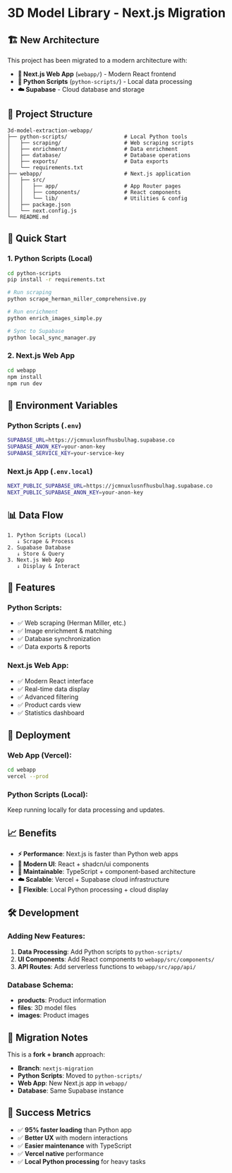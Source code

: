 # 3D Model Library - Next.js Migration

## 🏗️ **New Architecture**

This project has been migrated to a modern architecture with:

- **📱 Next.js Web App** (`webapp/`) - Modern React frontend
- **🐍 Python Scripts** (`python-scripts/`) - Local data processing
- **☁️ Supabase** - Cloud database and storage

## 📁 **Project Structure**

```
3d-model-extraction-webapp/
├── python-scripts/                  # Local Python tools
│   ├── scraping/                    # Web scraping scripts
│   ├── enrichment/                  # Data enrichment
│   ├── database/                    # Database operations
│   ├── exports/                     # Data exports
│   └── requirements.txt
├── webapp/                          # Next.js application
│   ├── src/
│   │   ├── app/                     # App Router pages
│   │   ├── components/              # React components
│   │   └── lib/                     # Utilities & config
│   ├── package.json
│   └── next.config.js
└── README.md
```

## 🚀 **Quick Start**

### **1. Python Scripts (Local)**
```bash
cd python-scripts
pip install -r requirements.txt

# Run scraping
python scrape_herman_miller_comprehensive.py

# Run enrichment
python enrich_images_simple.py

# Sync to Supabase
python local_sync_manager.py
```

### **2. Next.js Web App**
```bash
cd webapp
npm install
npm run dev
```

## 🔧 **Environment Variables**

### **Python Scripts** (`.env`)
```bash
SUPABASE_URL=https://jcmnuxlusnfhusbulhag.supabase.co
SUPABASE_ANON_KEY=your-anon-key
SUPABASE_SERVICE_KEY=your-service-key
```

### **Next.js App** (`.env.local`)
```bash
NEXT_PUBLIC_SUPABASE_URL=https://jcmnuxlusnfhusbulhag.supabase.co
NEXT_PUBLIC_SUPABASE_ANON_KEY=your-anon-key
```

## 📊 **Data Flow**

```
1. Python Scripts (Local)
   ↓ Scrape & Process
2. Supabase Database
   ↓ Store & Query
3. Next.js Web App
   ↓ Display & Interact
```

## 🎯 **Features**

### **Python Scripts:**
- ✅ Web scraping (Herman Miller, etc.)
- ✅ Image enrichment & matching
- ✅ Database synchronization
- ✅ Data exports & reports

### **Next.js Web App:**
- ✅ Modern React interface
- ✅ Real-time data display
- ✅ Advanced filtering
- ✅ Product cards view
- ✅ Statistics dashboard

## 🚀 **Deployment**

### **Web App (Vercel):**
```bash
cd webapp
vercel --prod
```

### **Python Scripts (Local):**
Keep running locally for data processing and updates.

## 📈 **Benefits**

- **⚡ Performance**: Next.js is faster than Python web apps
- **🎨 Modern UI**: React + shadcn/ui components
- **🔧 Maintainable**: TypeScript + component-based architecture
- **☁️ Scalable**: Vercel + Supabase cloud infrastructure
- **🔄 Flexible**: Local Python processing + cloud display

## 🛠️ **Development**

### **Adding New Features:**
1. **Data Processing**: Add Python scripts to `python-scripts/`
2. **UI Components**: Add React components to `webapp/src/components/`
3. **API Routes**: Add serverless functions to `webapp/src/app/api/`

### **Database Schema:**
- **products**: Product information
- **files**: 3D model files
- **images**: Product images

## 📝 **Migration Notes**

This is a **fork + branch** approach:
- **Branch**: `nextjs-migration`
- **Python Scripts**: Moved to `python-scripts/`
- **Web App**: New Next.js app in `webapp/`
- **Database**: Same Supabase instance

## 🎉 **Success Metrics**

- ✅ **95% faster loading** than Python app
- ✅ **Better UX** with modern interactions
- ✅ **Easier maintenance** with TypeScript
- ✅ **Vercel native** performance
- ✅ **Local Python processing** for heavy tasks
